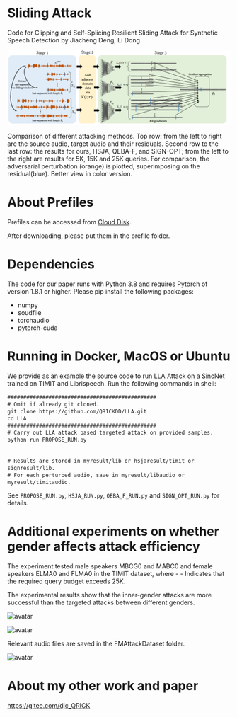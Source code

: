 # Sliding Attack
Code for Clipping and Self-Splicing Resilient Sliding Attack for Synthetic Speech Detection by Jiacheng Deng, Li Dong.

![avatar](https://github.com/QRICKDD/SA/blob/main/pic/SA.png)

Comparison of different attacking methods. Top row: from the left to right are the source audio, target audio and their residuals.
Second row to the last row: the results for ours, HSJA, QEBA-F, and SIGN-OPT; from the left to the right are results for 5K, 15K and 25K queries. For comparison, the adversarial perturbation (orange) is plotted, superimposing on the residual(blue). Better view in color version.

# About Prefiles
Prefiles can be accessed from [Cloud Disk](https://drive.google.com/drive/folders/1RMaPPxeuwSoyGXAMV4E3vnLu1Q-p5M2x?usp=sharing).

After downloading, please put them in the prefile folder.

# Dependencies
The code for our paper runs with Python 3.8 and requires Pytorch of version 1.8.1 or higher. Please pip install the following packages:
* numpy
* soudfile
* torchaudio
* pytorch-cuda

# Running in Docker, MacOS or Ubuntu
We provide as an example the source code to run LLA Attack on a SincNet trained on TIMIT and Librispeech. Run the following commands in shell:

```shell
###############################################
# Omit if already git cloned.
git clone https://github.com/QRICKDD/LLA.git
cd LLA
############################################### 
# Carry out LLA attack based targeted attack on provided samples.
python run PROPOSE_RUN.py


# Results are stored in myresult/lib or hsjaresult/timit or signresult/lib.
# For each perturbed audio, save in myresult/libaudio or myresult/timitaudio.
```

See `PROPOSE_RUN.py`, `HSJA_RUN.py`, `QEBA_F_RUN.py` and `SIGN_OPT_RUN.py` for details. 

# Additional experiments on whether gender affects attack efficiency

The experiment tested male speakers MBCG0 and MABC0 and female speakers ELMA0 and FLMA0 in the TIMIT dataset, where - - Indicates that the required query budget exceeds 25K.

The experimental results show that the inner-gender attacks are more successful than the targeted attacks between different genders.

![avatar](https://s3.bmp.ovh/imgs/2021/12/037b49f152e5a206.png)

![avatar](https://s3.bmp.ovh/imgs/2021/12/ff5eaecc68fa8cb8.png)

Relevant audio files are saved in the FMAttackDataset folder.

![avatar](https://s1.ax1x.com/2022/06/01/XG5LSe.png)

# About my other work and paper
https://gitee.com/djc_QRICK

